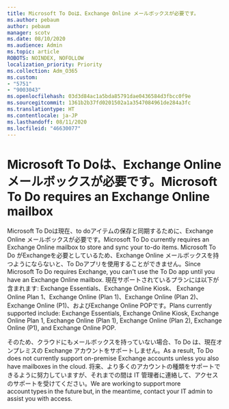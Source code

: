 ```yaml
---
title: Microsoft To Doは、Exchange Online メールボックスが必要です。
ms.author: pebaum
author: pebaum
manager: scotv
ms.date: 08/10/2020
ms.audience: Admin
ms.topic: article
ROBOTS: NOINDEX, NOFOLLOW
localization_priority: Priority
ms.collection: Adm_O365
ms.custom:
- "5751"
- "9003043"
ms.openlocfilehash: 03d3d84ac1a5bda85791dae0436584d3fbcc0f9e
ms.sourcegitcommit: 1361b2b37fd0201502a1a3547084961de284a3fc
ms.translationtype: HT
ms.contentlocale: ja-JP
ms.lasthandoff: 08/11/2020
ms.locfileid: "46630077"
---
```

# <a name="microsoft-to-do-requires-an-exchange-online-mailbox"></a><span data-ttu-id="4c03f-102">Microsoft To Doは、Exchange Online メールボックスが必要です。</span><span class="sxs-lookup"><span data-stu-id="4c03f-102">Microsoft To Do requires an Exchange Online mailbox</span></span>

<span data-ttu-id="4c03f-103">Microsoft To Doは現在、to doアイテムの保存と同期するために、Exchange Online メールボックスが必要です。</span><span class="sxs-lookup"><span data-stu-id="4c03f-103">Microsoft To Do currently requires an Exchange Online mailbox to store and sync your to-do items.</span></span> <span data-ttu-id="4c03f-104">Microsoft To Do がExchangeを必要としているため、Exchange Online メールボックスを持つようにならないと、To Doアプリを使用することができません。</span><span class="sxs-lookup"><span data-stu-id="4c03f-104">Since Microsoft To Do requires Exchange, you can't use the To Do app until you have an Exchange Online mailbox.</span></span> <span data-ttu-id="4c03f-105">現在サポートされているプランには以下が含まれます: Exchange Essentials、Exchange Online Kiosk、 Exchange Online Plan 1、Exchange Online (Plan 1)、Exchange Online (Plan 2)、 Exchange Online (P1)、およびExchange Online POPです。</span><span class="sxs-lookup"><span data-stu-id="4c03f-105">Plans currently supported include: Exchange Essentials, Exchange Online Kiosk, Exchange Online Plan 1, Exchange Online (Plan 1), Exchange Online (Plan 2), Exchange Online (P1), and Exchange Online POP.</span></span>

<span data-ttu-id="4c03f-106">そのため、クラウドにもメールボックスを持っていない場合、To Do は、現在オンプレミスの Exchange アカウントをサポートしません。</span><span class="sxs-lookup"><span data-stu-id="4c03f-106">As a result, To Do does not currently support on-premise Exchange accounts unless you also have mailboxes in the cloud.</span></span> <span data-ttu-id="4c03f-107">将来、より多くのアカウントの種類をサポートできるように努力していますが、それまでの間は IT 管理者に連絡して、アクセスのサポートを受けてください。</span><span class="sxs-lookup"><span data-stu-id="4c03f-107">We are working to support more account types in the future but, in the meantime, contact your IT admin to assist you with access.</span></span>